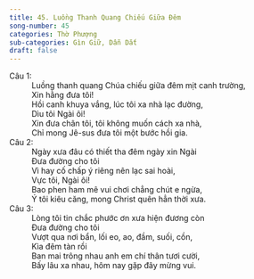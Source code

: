 ```yaml
---
title: 45. Luồng Thanh Quang Chiếu Giữa Đêm
song-number: 45
categories: Thờ Phượng
sub-categories: Gìn Giữ, Dẫn Dắt
draft: false
---
```

<dl><dt>Câu 1:</dt><dd data-verse="1"> Luồng thanh quang Chúa chiếu giữa đêm mịt canh trường, <br/>Xin hằng đưa tôi! <br/>Hồi canh khuya vắng, lúc tôi xa nhà lạc đường, <br/>Dìu tôi Ngài ôi! <br/>Xin đưa chân tôi, tôi không muốn cách xa nhà, <br/>Chỉ mong Jê-sus đưa tôi một bước hồi gia. </dd><dt>Câu 2:</dt><dd data-verse="2"> Ngày xưa đâu có thiết tha đêm ngày xin Ngài <br/>Đưa đường cho tôi <br/>Vì hay cố chấp ý riêng nên lạc sai hoài, <br/>Vực tôi, Ngài ôi! <br/>Bao phen ham mê vui chơi chẳng chút e ngừa, <br/>Ý tôi kiêu căng, mong Christ quên hẳn thời xưa. </dd><dt>Câu 3:</dt><dd data-verse="3">Lòng tôi tin chắc phước ơn xưa hiện đương còn <br/>Đưa đường cho tôi <br/>Vượt qua nơi bẩn, lối eo, ao, đầm, suối, cồn, <br/>Kìa đêm tàn rồi <br/>Ban mai trông nhau anh em chí thân tươi cười, <br/>Bấy lâu xa nhau, hôm nay gặp đây mừng vui. </dd></dl>